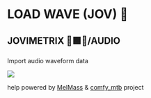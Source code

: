 
# LOAD WAVE (JOV) 🎼
## JOVIMETRIX 🔺🟩🔵/AUDIO
<p>Import audio waveform data</p>

![](https://raw.githubusercontent.com/Amorano/Jovimetrix-examples/master/node/LOAD%20WAVE/LOAD%20WAVE.gif)

help powered by [MelMass](https://github.com/melMass) & [comfy_mtb](https://github.com/melMass/comfy_mtb) project
